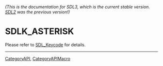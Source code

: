 ###### (This is the documentation for SDL3, which is the current stable version. [SDL2](https://wiki.libsdl.org/SDL2/) was the previous version!)
# SDLK_ASTERISK

Please refer to [SDL_Keycode](SDL_Keycode) for details.

----
[CategoryAPI](CategoryAPI), [CategoryAPIMacro](CategoryAPIMacro)

